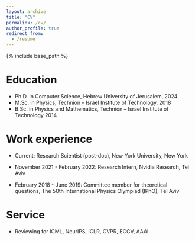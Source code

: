 ```yaml
---
layout: archive
title: "CV"
permalink: /cv/
author_profile: true
redirect_from:
  - /resume
---
```


{% include base_path %}

Education
======
* Ph.D. in Computer Science, Hebrew University of Jerusalem, 2024
* M.Sc. in Physics, Technion – Israel Institute of Technology, 2018
* B.Sc. in Physics and Mathematics, Technion – Israel Institute of Technology 2014

Work experience
======
* Current: Research Scientist (post-doc), New York University, New York

* November 2021 - February 2022: Research Intern, Nvidia Research, Tel Aviv

* February 2018 - June 2019: Committee member for theoretical questions, The 50th International Physics Olympiad (IPhO), Tel Aviv
  
  
Service 
======
* Reviewing for ICML, NeurIPS, ICLR, CVPR, ECCV, AAAI
